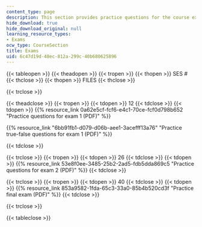 ```yaml
---
content_type: page
description: This section provides practice questions for the course exams.
hide_download: true
hide_download_original: null
learning_resource_types:
- Exams
ocw_type: CourseSection
title: Exams
uid: 6c47d19d-48ec-812a-299c-40b680625896
---
```


{{< tableopen >}}
{{< theadopen >}}
{{< tropen >}}
{{< thopen >}}
SES #
{{< thclose >}}
{{< thopen >}}
FILES
{{< thclose >}}

{{< trclose >}}

{{< theadclose >}}
{{< tropen >}}
{{< tdopen >}}
12
{{< tdclose >}}
{{< tdopen >}}
{{% resource_link 0a62e5cf-fcf6-e4c1-70ce-fcf0d798b652 "Practice questions for exam 1 (PDF)" %}}

{{% resource_link "6bb91fb1-d079-d06b-aee1-3acefff13a76" "Practice true-false questions for exam 1 (PDF)" %}}


{{< tdclose >}}

{{< trclose >}}
{{< tropen >}}
{{< tdopen >}}
26
{{< tdclose >}}
{{< tdopen >}}
{{% resource_link 53e8f0ee-3485-25b2-2ad5-fdb5dda869c5 "Practice questions for exam 2 (PDF)" %}}
{{< tdclose >}}

{{< trclose >}}
{{< tropen >}}
{{< tdopen >}}
40
{{< tdclose >}}
{{< tdopen >}}
{{% resource_link 853a9582-1fda-65c3-33a0-85b4b520cd3f "Practice final exam (PDF)" %}}
{{< tdclose >}}

{{< trclose >}}

{{< tableclose >}}